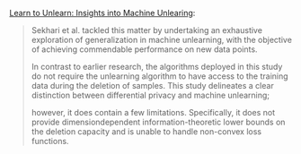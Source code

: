 [Learn to Unlearn: Insights into Machine Unlearing](https://arxiv.org/abs/2305.07512): 

> Sekhari et al. tackled this matter by undertaking an exhaustive exploration of generalization in machine unlearning, with the objective of achieving commendable performance on new data points.
> 
>  In contrast to earlier research, the algorithms deployed in this study do not require the unlearning algorithm to have access to the training data during the deletion of samples. This study delineates a clear distinction between differential privacy and machine unlearning; 
> 
> however, it does contain a few limitations. Specifically, it does not provide dimensiondependent information-theoretic lower bounds on the deletion capacity and is unable to handle non-convex loss functions.